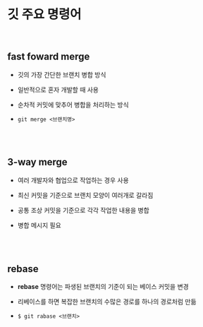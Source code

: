 # 깃 주요 명령어

<br>

## fast foward merge

+ 깃의 가장 간단한 브랜치 병합 방식

+ 일반적으로 혼자 개발할 때 사용

+ 순차적 커밋에 맞추어 병합을 처리하는 방식

+ `git merge <브랜치명>`

<br><br>

## 3-way merge

+ 여러 개발자와 협업으로 작업하는 경우 사용

+ 최신 커밋을 기준으로 브랜치 모양이 여러개로 갈라짐

+ 공통 조상 커밋을 기준으로 각각 작업한 내용을 병합

+ 병합 메시지 필요

<br><br>

## rebase

+ **rebase** 명령어는 파생된 브랜치의 기준이 되는 베이스 커밋을 변경

+ 리베이스를 하면 복잡한 브랜치의 수많은 경로를 하나의 경로처럼 만듦

+ `$ git rabase <브랜치>`

<br>
